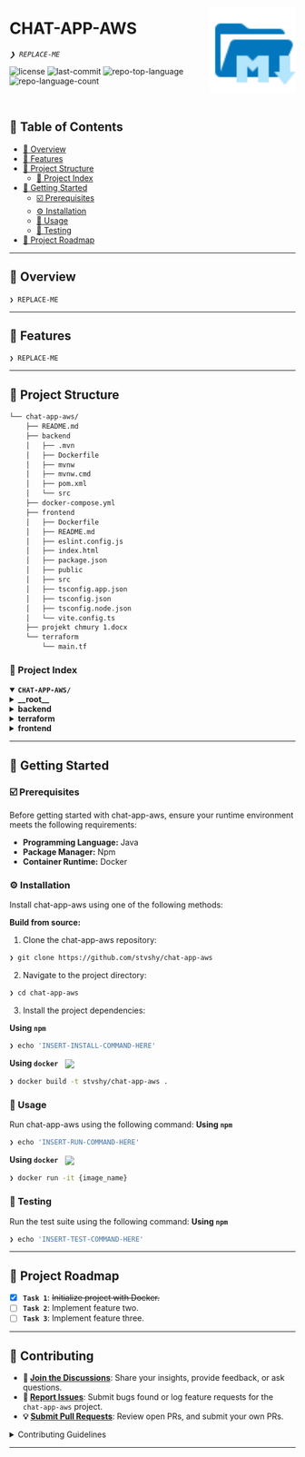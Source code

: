 <div align="left" style="position: relative;">
<img src="https://raw.githubusercontent.com/PKief/vscode-material-icon-theme/ec559a9f6bfd399b82bb44393651661b08aaf7ba/icons/folder-markdown-open.svg" align="right" width="30%" style="margin: -20px 0 0 20px;">
<h1>CHAT-APP-AWS</h1>
<p align="left">
	<em><code>❯ REPLACE-ME</code></em>
</p>
<p align="left">
	<img src="https://img.shields.io/github/license/stvshy/chat-app-aws?style=default&logo=opensourceinitiative&logoColor=white&color=2bacf7" alt="license">
	<img src="https://img.shields.io/github/last-commit/stvshy/chat-app-aws?style=default&logo=git&logoColor=white&color=2bacf7" alt="last-commit">
	<img src="https://img.shields.io/github/languages/top/stvshy/chat-app-aws?style=default&color=2bacf7" alt="repo-top-language">
	<img src="https://img.shields.io/github/languages/count/stvshy/chat-app-aws?style=default&color=2bacf7" alt="repo-language-count">
</p>
<p align="left"><!-- default option, no dependency badges. -->
</p>
<p align="left">
	<!-- default option, no dependency badges. -->
</p>
</div>
<br clear="right">

## 🔗 Table of Contents

- [📍 Overview](#-overview)
- [👾 Features](#-features)
- [📁 Project Structure](#-project-structure)
  - [📂 Project Index](#-project-index)
- [🚀 Getting Started](#-getting-started)
  - [☑️ Prerequisites](#-prerequisites)
  - [⚙️ Installation](#-installation)
  - [🤖 Usage](#🤖-usage)
  - [🧪 Testing](#🧪-testing)
- [📌 Project Roadmap](#-project-roadmap)


---

## 📍 Overview

<code>❯ REPLACE-ME</code>

---

## 👾 Features

<code>❯ REPLACE-ME</code>

---

## 📁 Project Structure

```sh
└── chat-app-aws/
    ├── README.md
    ├── backend
    │   ├── .mvn
    │   ├── Dockerfile
    │   ├── mvnw
    │   ├── mvnw.cmd
    │   ├── pom.xml
    │   └── src
    ├── docker-compose.yml
    ├── frontend
    │   ├── Dockerfile
    │   ├── README.md
    │   ├── eslint.config.js
    │   ├── index.html
    │   ├── package.json
    │   ├── public
    │   ├── src
    │   ├── tsconfig.app.json
    │   ├── tsconfig.json
    │   ├── tsconfig.node.json
    │   └── vite.config.ts
    ├── projekt chmury 1.docx
    └── terraform
        └── main.tf
```


### 📂 Project Index
<details open>
	<summary><b><code>CHAT-APP-AWS/</code></b></summary>
	<details> <!-- __root__ Submodule -->
		<summary><b>__root__</b></summary>
		<blockquote>
			<table>
			<tr>
				<td><b><a href='https://github.com/stvshy/chat-app-aws/blob/master/docker-compose.yml'>docker-compose.yml</a></b></td>
				<td><code>❯ REPLACE-ME</code></td>
			</tr>
			</table>
		</blockquote>
	</details>
	<details> <!-- backend Submodule -->
		<summary><b>backend</b></summary>
		<blockquote>
			<table>
			<tr>
				<td><b><a href='https://github.com/stvshy/chat-app-aws/blob/master/backend/mvnw'>mvnw</a></b></td>
				<td><code>❯ REPLACE-ME</code></td>
			</tr>
			<tr>
				<td><b><a href='https://github.com/stvshy/chat-app-aws/blob/master/backend/Dockerfile'>Dockerfile</a></b></td>
				<td><code>❯ REPLACE-ME</code></td>
			</tr>
			<tr>
				<td><b><a href='https://github.com/stvshy/chat-app-aws/blob/master/backend/mvnw.cmd'>mvnw.cmd</a></b></td>
				<td><code>❯ REPLACE-ME</code></td>
			</tr>
			</table>
			<details>
				<summary><b>src</b></summary>
				<blockquote>
					<details>
						<summary><b>main</b></summary>
						<blockquote>
							<details>
								<summary><b>java</b></summary>
								<blockquote>
									<details>
										<summary><b>pl</b></summary>
										<blockquote>
											<details>
												<summary><b>projekt_chmury</b></summary>
												<blockquote>
													<details>
														<summary><b>backend</b></summary>
														<blockquote>
															<table>
															<tr>
																<td><b><a href='https://github.com/stvshy/chat-app-aws/blob/master/backend/src/main/java/pl/projekt_chmury/backend/BackendApplication.java'>BackendApplication.java</a></b></td>
																<td><code>❯ REPLACE-ME</code></td>
															</tr>
															</table>
															<details>
																<summary><b>model</b></summary>
																<blockquote>
																	<table>
																	<tr>
																		<td><b><a href='https://github.com/stvshy/chat-app-aws/blob/master/backend/src/main/java/pl/projekt_chmury/backend/model/Message.java'>Message.java</a></b></td>
																		<td><code>❯ REPLACE-ME</code></td>
																	</tr>
																	</table>
																</blockquote>
															</details>
															<details>
																<summary><b>controller</b></summary>
																<blockquote>
																	<table>
																	<tr>
																		<td><b><a href='https://github.com/stvshy/chat-app-aws/blob/master/backend/src/main/java/pl/projekt_chmury/backend/controller/MessageController.java'>MessageController.java</a></b></td>
																		<td><code>❯ REPLACE-ME</code></td>
																	</tr>
																	</table>
																</blockquote>
															</details>
															<details>
																<summary><b>repository</b></summary>
																<blockquote>
																	<table>
																	<tr>
																		<td><b><a href='https://github.com/stvshy/chat-app-aws/blob/master/backend/src/main/java/pl/projekt_chmury/backend/repository/MessageRepository.java'>MessageRepository.java</a></b></td>
																		<td><code>❯ REPLACE-ME</code></td>
																	</tr>
																	</table>
																</blockquote>
															</details>
														</blockquote>
													</details>
												</blockquote>
											</details>
										</blockquote>
									</details>
								</blockquote>
							</details>
						</blockquote>
					</details>
					<details>
						<summary><b>test</b></summary>
						<blockquote>
							<details>
								<summary><b>java</b></summary>
								<blockquote>
									<details>
										<summary><b>pl</b></summary>
										<blockquote>
											<details>
												<summary><b>projekt_chmury</b></summary>
												<blockquote>
													<details>
														<summary><b>backend</b></summary>
														<blockquote>
															<table>
															<tr>
																<td><b><a href='https://github.com/stvshy/chat-app-aws/blob/master/backend/src/test/java/pl/projekt_chmury/backend/BackendApplicationTests.java'>BackendApplicationTests.java</a></b></td>
																<td><code>❯ REPLACE-ME</code></td>
															</tr>
															</table>
														</blockquote>
													</details>
												</blockquote>
											</details>
										</blockquote>
									</details>
								</blockquote>
							</details>
						</blockquote>
					</details>
				</blockquote>
			</details>
		</blockquote>
	</details>
	<details> <!-- terraform Submodule -->
		<summary><b>terraform</b></summary>
		<blockquote>
			<table>
			<tr>
				<td><b><a href='https://github.com/stvshy/chat-app-aws/blob/master/terraform/main.tf'>main.tf</a></b></td>
				<td><code>❯ REPLACE-ME</code></td>
			</tr>
			</table>
		</blockquote>
	</details>
	<details> <!-- frontend Submodule -->
		<summary><b>frontend</b></summary>
		<blockquote>
			<table>
			<tr>
				<td><b><a href='https://github.com/stvshy/chat-app-aws/blob/master/frontend/tsconfig.node.json'>tsconfig.node.json</a></b></td>
				<td><code>❯ REPLACE-ME</code></td>
			</tr>
			<tr>
				<td><b><a href='https://github.com/stvshy/chat-app-aws/blob/master/frontend/tsconfig.json'>tsconfig.json</a></b></td>
				<td><code>❯ REPLACE-ME</code></td>
			</tr>
			<tr>
				<td><b><a href='https://github.com/stvshy/chat-app-aws/blob/master/frontend/tsconfig.app.json'>tsconfig.app.json</a></b></td>
				<td><code>❯ REPLACE-ME</code></td>
			</tr>
			<tr>
				<td><b><a href='https://github.com/stvshy/chat-app-aws/blob/master/frontend/package.json'>package.json</a></b></td>
				<td><code>❯ REPLACE-ME</code></td>
			</tr>
			<tr>
				<td><b><a href='https://github.com/stvshy/chat-app-aws/blob/master/frontend/vite.config.ts'>vite.config.ts</a></b></td>
				<td><code>❯ REPLACE-ME</code></td>
			</tr>
			<tr>
				<td><b><a href='https://github.com/stvshy/chat-app-aws/blob/master/frontend/index.html'>index.html</a></b></td>
				<td><code>❯ REPLACE-ME</code></td>
			</tr>
			<tr>
				<td><b><a href='https://github.com/stvshy/chat-app-aws/blob/master/frontend/eslint.config.js'>eslint.config.js</a></b></td>
				<td><code>❯ REPLACE-ME</code></td>
			</tr>
			<tr>
				<td><b><a href='https://github.com/stvshy/chat-app-aws/blob/master/frontend/Dockerfile'>Dockerfile</a></b></td>
				<td><code>❯ REPLACE-ME</code></td>
			</tr>
			</table>
			<details>
				<summary><b>src</b></summary>
				<blockquote>
					<table>
					<tr>
						<td><b><a href='https://github.com/stvshy/chat-app-aws/blob/master/frontend/src/main.tsx'>main.tsx</a></b></td>
						<td><code>❯ REPLACE-ME</code></td>
					</tr>
					<tr>
						<td><b><a href='https://github.com/stvshy/chat-app-aws/blob/master/frontend/src/index.css'>index.css</a></b></td>
						<td><code>❯ REPLACE-ME</code></td>
					</tr>
					<tr>
						<td><b><a href='https://github.com/stvshy/chat-app-aws/blob/master/frontend/src/App.css'>App.css</a></b></td>
						<td><code>❯ REPLACE-ME</code></td>
					</tr>
					<tr>
						<td><b><a href='https://github.com/stvshy/chat-app-aws/blob/master/frontend/src/App.tsx'>App.tsx</a></b></td>
						<td><code>❯ REPLACE-ME</code></td>
					</tr>
					<tr>
						<td><b><a href='https://github.com/stvshy/chat-app-aws/blob/master/frontend/src/vite-env.d.ts'>vite-env.d.ts</a></b></td>
						<td><code>❯ REPLACE-ME</code></td>
					</tr>
					</table>
				</blockquote>
			</details>
		</blockquote>
	</details>
</details>

---
## 🚀 Getting Started

### ☑️ Prerequisites

Before getting started with chat-app-aws, ensure your runtime environment meets the following requirements:

- **Programming Language:** Java
- **Package Manager:** Npm
- **Container Runtime:** Docker


### ⚙️ Installation

Install chat-app-aws using one of the following methods:

**Build from source:**

1. Clone the chat-app-aws repository:
```sh
❯ git clone https://github.com/stvshy/chat-app-aws
```

2. Navigate to the project directory:
```sh
❯ cd chat-app-aws
```

3. Install the project dependencies:


**Using `npm`** &nbsp; [<img align="center" src="" />]()

```sh
❯ echo 'INSERT-INSTALL-COMMAND-HERE'
```


**Using `docker`** &nbsp; [<img align="center" src="https://img.shields.io/badge/Docker-2CA5E0.svg?style={badge_style}&logo=docker&logoColor=white" />](https://www.docker.com/)

```sh
❯ docker build -t stvshy/chat-app-aws .
```




### 🤖 Usage
Run chat-app-aws using the following command:
**Using `npm`** &nbsp; [<img align="center" src="" />]()

```sh
❯ echo 'INSERT-RUN-COMMAND-HERE'
```


**Using `docker`** &nbsp; [<img align="center" src="https://img.shields.io/badge/Docker-2CA5E0.svg?style={badge_style}&logo=docker&logoColor=white" />](https://www.docker.com/)

```sh
❯ docker run -it {image_name}
```


### 🧪 Testing
Run the test suite using the following command:
**Using `npm`** &nbsp; [<img align="center" src="" />]()

```sh
❯ echo 'INSERT-TEST-COMMAND-HERE'
```


---
## 📌 Project Roadmap

- [X] **`Task 1`**: <strike>Initialize project with Docker.</strike>
- [ ] **`Task 2`**: Implement feature two.
- [ ] **`Task 3`**: Implement feature three.

---

## 🔰 Contributing

- **💬 [Join the Discussions](https://github.com/stvshy/chat-app-aws/discussions)**: Share your insights, provide feedback, or ask questions.
- **🐛 [Report Issues](https://github.com/stvshy/chat-app-aws/issues)**: Submit bugs found or log feature requests for the `chat-app-aws` project.
- **💡 [Submit Pull Requests](https://github.com/stvshy/chat-app-aws/blob/main/CONTRIBUTING.md)**: Review open PRs, and submit your own PRs.

<details closed>
<summary>Contributing Guidelines</summary>

1. **Fork the Repository**: Start by forking the project repository to your github account.
2. **Clone Locally**: Clone the forked repository to your local machine using a git client.
   ```sh
   git clone https://github.com/stvshy/chat-app-aws
   ```
3. **Create a New Branch**: Always work on a new branch, giving it a descriptive name.
   ```sh
   git checkout -b new-feature-x
   ```
4. **Make Your Changes**: Develop and test your changes locally.
5. **Commit Your Changes**: Commit with a clear message describing your updates.
   ```sh
   git commit -m 'Implemented new feature x.'
   ```
6. **Push to github**: Push the changes to your forked repository.
   ```sh
   git push origin new-feature-x
   ```
7. **Submit a Pull Request**: Create a PR against the original project repository. Clearly describe the changes and their motivations.
8. **Review**: Once your PR is reviewed and approved, it will be merged into the main branch. Congratulations on your contribution!
</details>



---
